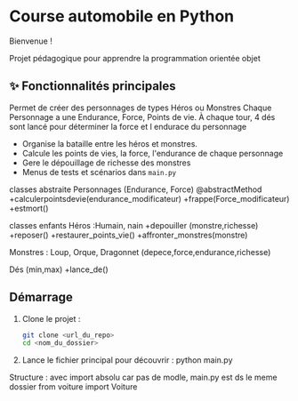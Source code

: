 # Course automobile  en Python

Bienvenue  !  

Projet pédagogique pour apprendre la programmation orientée objet  



## ✨ Fonctionnalités principales
Permet de créer des personnages de types Héros ou Monstres
Chaque Personnage a une Endurance, Force, Points de vie. À chaque tour, 4 dés sont lancé pour déterminer la force et l endurace du personnage
- Organise la bataille entre les héros et monstres.
- Calcule les points de vies, la force, l'endurance de chaque personnage  
- Gere le dépouillage de richesse des monstres
- Menus de tests et scénarios dans `main.py`

classes abstraite
Personnages (Endurance, Force)
@abstractMethod
+calculerpointsdevie(endurance_modificateur)
+frappe(Force_modificateur)
+estmort()

classes enfants 
Héros :Humain, nain
+depouiller (monstre,richesse)
+reposer()
+restaurer_points_vie()
+affronter_monstres(monstre)

Monstres : Loup, Orque, Dragonnet
(depece,force,endurance,richesse)

Dés (min,max)
+lance_de()



## Démarrage

1. Clone le projet :
   ```bash
   git clone <url_du_repo>
   cd <nom_du_dossier>
2. Lance le fichier principal pour découvrir :
   python main.py

Structure : avec import absolu car pas de modle, main.py est ds le  meme dossier 
from voiture import Voiture